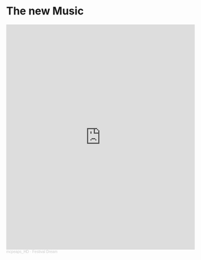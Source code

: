# The new Music
<iframe width="100%" height="600" scrolling="no" frameborder="no" allow="autoplay" src="https://w.soundcloud.com/player/?url=https%3A//api.soundcloud.com/tracks/1518430045&color=%23000000&auto_play=true&hide_related=false&show_comments=true&show_user=true&show_reposts=false&show_teaser=true&visual=true"></iframe><div style="font-size: 10px; color: #cccccc;line-break: anywhere;word-break: normal;overflow: hidden;white-space: nowrap;text-overflow: ellipsis; font-family: Interstate,Lucida Grande,Lucida Sans Unicode,Lucida Sans,Garuda,Verdana,Tahoma,sans-serif;font-weight: 100;"><a href="https://soundcloud.com/mcpeas-hd" title="mcpeaps_HD" target="_blank" style="color: #cccccc; text-decoration: none;">mcpeaps_HD</a> · <a href="https://soundcloud.com/mcpeas-hd/festival_dream" title="Festival Dream" target="_blank" style="color: #cccccc; text-decoration: none;">Festival Dream</a></div>
